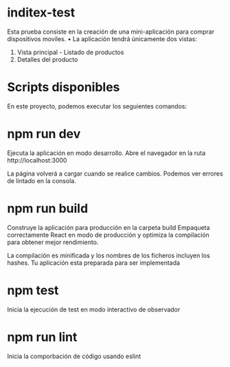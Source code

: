 # inditex-test

Esta prueba consiste en la creación de una mini-aplicación para comprar dispositivos moviles.
• La aplicación tendrá únicamente dos vistas:
1. Vista principal - Listado de productos
2. Detalles del producto
# Scripts disponibles
En este proyecto, podemos executar los seguientes comandos:

# npm run dev
Ejecuta la aplicación en modo desarrollo. Abre el navegador en la ruta http://localhost:3000

La página volverá a cargar cuando se realice cambios. Podemos ver errores de lintado en la consola.

# npm run build
Construye la aplicación para producción en la carpeta build Empaqueta correctamente React en modo de producción y optimiza la compilación para obtener mejor rendimiento.

La compilación es minificada y los nombres de los ficheros incluyen los hashes. Tu aplicación esta preparada para ser implementada

# npm test
Inicia la ejecución de test en modo interactivo de observador

# npm run lint
Inicia la comporbación de código usando eslint
